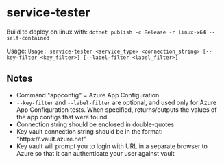﻿# service-tester

Build to deploy on linux with: `dotnet publish -c Release -r linux-x64 --self-contained
`

Usage: `Usage: service-tester <service_type> <connection_string> [--key-filter <key_filter>] [--label-filter <label_filter>]`

## Notes

* Command "appconfig" = Azure App Configuration
* `--key-filter` and `--label-filter` are optional, and used only for Azure App Configuration tests. When specified, returns/outputs the values of the app configs that were found.
* Connection string should be enclosed in double-quotes
* Key vault connection string should be in the format: "https://<keyvault-name>.vault.azure.net"
* Key vault will prompt you to login with URL in a separate browser to Azure so that it can authenticate your user against vault